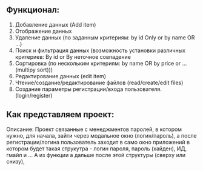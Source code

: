 
## Функционал:
1. Добавление данных (Add item)
2. Отображение данных 
3. Удаление данных (по заданным критериям: by id Only or by name OR …)
4. Поиск и фильтрация данных (возможность установки различных критериев: By id or By неточное совпадение 
5. Сортировка (по нескольким критериям: by name OR by price or …(multipy sort)))
6. Редактирование данных (edit item)
7. Чтение/создание/редактирование файлов (read/create/edit files)
8. Создание параметры регистрации/входа пользователя. (login/register)



## Как представляем проект: 


Описание:
Проект связанные с менеджментов паролей, в котором нужно, для начала, зайти через модальное окно (логин/пароль), а после регистрации/логина пользователь заходит в само окно приложений в котором будет такая струкутра - логин пароля, пароль (хайден), ИД, гмайл и ... А из функции  а дальше после этой структуры (сверху или снизу), 
